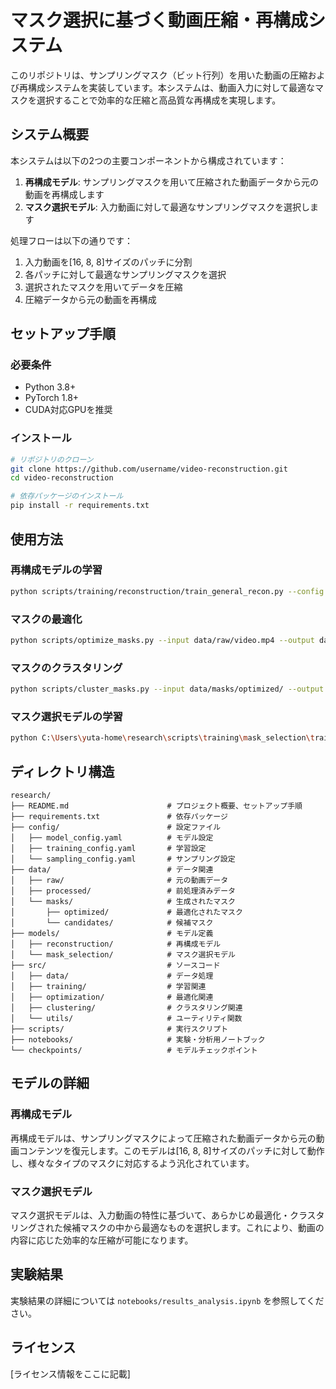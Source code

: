 # マスク選択に基づく動画圧縮・再構成システム

このリポジトリは、サンプリングマスク（ビット行列）を用いた動画の圧縮および再構成システムを実装しています。本システムは、動画入力に対して最適なマスクを選択することで効率的な圧縮と高品質な再構成を実現します。

## システム概要

本システムは以下の2つの主要コンポーネントから構成されています：

1. **再構成モデル**: サンプリングマスクを用いて圧縮された動画データから元の動画を再構成します
2. **マスク選択モデル**: 入力動画に対して最適なサンプリングマスクを選択します

処理フローは以下の通りです：

1. 入力動画を[16, 8, 8]サイズのパッチに分割
2. 各パッチに対して最適なサンプリングマスクを選択
3. 選択されたマスクを用いてデータを圧縮
4. 圧縮データから元の動画を再構成

## セットアップ手順

### 必要条件

- Python 3.8+
- PyTorch 1.8+
- CUDA対応GPUを推奨

### インストール

```bash
# リポジトリのクローン
git clone https://github.com/username/video-reconstruction.git
cd video-reconstruction

# 依存パッケージのインストール
pip install -r requirements.txt
```

## 使用方法

### 再構成モデルの学習

```bash
python scripts/training/reconstruction/train_general_recon.py --config config/training/reconstruction/training_config.yaml
```

### マスクの最適化

```bash
python scripts/optimize_masks.py --input data/raw/video.mp4 --output data/masks/optimized/
```

### マスクのクラスタリング

```bash
python scripts/cluster_masks.py --input data/masks/optimized/ --output data/masks/candidates/
```

### マスク選択モデルの学習

```bash
python C:\Users\yuta-home\research\scripts\training\mask_selection\train_mask_selector.py --config C:\Users\yuta-home\research\config\training\mask_selection\training_config.yaml
```

## ディレクトリ構造

```
research/
├── README.md                      # プロジェクト概要、セットアップ手順
├── requirements.txt               # 依存パッケージ
├── config/                        # 設定ファイル
│   ├── model_config.yaml          # モデル設定
│   ├── training_config.yaml       # 学習設定
│   └── sampling_config.yaml       # サンプリング設定
├── data/                          # データ関連
│   ├── raw/                       # 元の動画データ
│   ├── processed/                 # 前処理済みデータ
│   └── masks/                     # 生成されたマスク
│       ├── optimized/             # 最適化されたマスク
│       └── candidates/            # 候補マスク
├── models/                        # モデル定義
│   ├── reconstruction/            # 再構成モデル
│   └── mask_selection/            # マスク選択モデル
├── src/                           # ソースコード
│   ├── data/                      # データ処理
│   ├── training/                  # 学習関連
│   ├── optimization/              # 最適化関連
│   ├── clustering/                # クラスタリング関連
│   └── utils/                     # ユーティリティ関数
├── scripts/                       # 実行スクリプト
├── notebooks/                     # 実験・分析用ノートブック
└── checkpoints/                   # モデルチェックポイント
```

## モデルの詳細

### 再構成モデル

再構成モデルは、サンプリングマスクによって圧縮された動画データから元の動画コンテンツを復元します。このモデルは[16, 8, 8]サイズのパッチに対して動作し、様々なタイプのマスクに対応するよう汎化されています。

### マスク選択モデル

マスク選択モデルは、入力動画の特性に基づいて、あらかじめ最適化・クラスタリングされた候補マスクの中から最適なものを選択します。これにより、動画の内容に応じた効率的な圧縮が可能になります。

## 実験結果

実験結果の詳細については `notebooks/results_analysis.ipynb` を参照してください。

## ライセンス

[ライセンス情報をここに記載]
